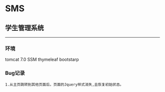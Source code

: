 # SMS
## 学生管理系统
---
### 环境
tomcat 7.0
SSM
thymeleaf
bootstarp
### Bug记录
    1.从主页跳转到其他页面后，页面的Jquery样式消失,且恢复初始状态。